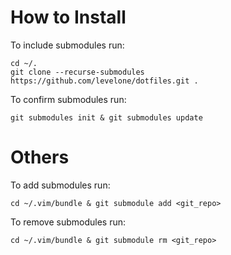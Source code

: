 # How to Install
To include submodules run:

```
cd ~/.
git clone --recurse-submodules https://github.com/levelone/dotfiles.git .
```

To confirm submodules run:

```
git submodules init & git submodules update
```

# Others
To add submodules run:

```
cd ~/.vim/bundle & git submodule add <git_repo>
```

To remove submodules run:

```
cd ~/.vim/bundle & git submodule rm <git_repo>
```

